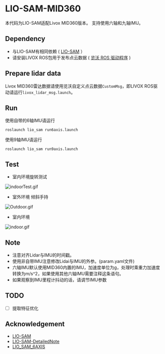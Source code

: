 # LIO-SAM-MID360

本代码为LIO-SAM适配Livox MID360版本。
支持使用六轴和九轴IMU。

## Dependency

- 与LIO-SAM有相同依赖 ( [LIO-SAM](https://github.com/TixiaoShan/LIO-SAM/) ）
- 请安装LIVOX ROS包用于发布点云数据 ( [览沃 ROS 驱动程序](https://github.com/Livox-SDK/livox_ros_driver/) )

## Prepare lidar data

Livox MID360雷达数据请使用览沃自定义点云数据`CustomMsg`，即LIVOX ROS驱动请运行`livox_lidar_msg.launch`。

## Run

使用自带的6轴IMU请运行

```
roslaunch lio_sam run6axis.launch
```

使用9轴IMU请运行

```
roslaunch lio_sam run9axis.launch
```

## Test

- 室内环境旋转测试

<img src="doc/indoorTest.gif" alt="indoorTest.gif" title="Indoor Test" style="zoom: 100%;"/>

- 室外环境 倾斜手持

<img src="doc/Outdoor.gif" alt="Outdoor.gif" title="Outdoor" style="zoom: 100%;"/>

- 室内环境

<img src="doc/indoor.gif" alt="indoor.gif" title="indoor" style="zoom: 100%;"/>

## Note

- 注意对齐Lidar与IMU的时间戳。
- 使用非自带IMU注意修改Lidai与IMU的外参。(param.yaml文件)
- 六轴IMU默认使用MID360内置的IMU，加速度单位为g，处理时乘重力加速度转换为m/s^2，如果使用其他六轴IMU需要注释这条语句。
- 如果观察到IMU里程计抖动的话，请调节IMU参数

## TODO

- [ ] 提取特征优化

## Acknowledgement

- [LIO-SAM](https://github.com/TixiaoShan/LIO-SAM/)
- [LIO-SAM-DetailedNote](https://github.com/smilefacehh/LIO-SAM-DetailedNote)
- [LIO_SAM_6AXIS](https://github.com/JokerJohn/LIO_SAM_6AXIS)
